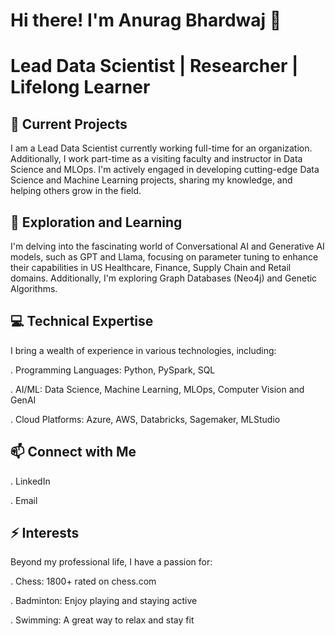 # Hi there! I'm Anurag Bhardwaj 👋
# Lead Data Scientist | Researcher | Lifelong Learner

## 🔭 Current Projects
I am a Lead Data Scientist currently working full-time for an organization. Additionally, I work part-time as a visiting faculty and instructor in Data Science and MLOps. I'm actively engaged in developing cutting-edge Data Science and Machine Learning projects, sharing my knowledge, and helping others grow in the field.

## 🌱 Exploration and Learning
I'm delving into the fascinating world of Conversational AI and Generative AI models, such as GPT and Llama, focusing on parameter tuning to enhance their capabilities in US Healthcare, Finance, Supply Chain and Retail domains. Additionally, I'm exploring Graph Databases (Neo4j) and Genetic Algorithms.

## 💻 Technical Expertise
I bring a wealth of experience in various technologies, including:

. Programming Languages: Python, PySpark, SQL

. AI/ML: Data Science, Machine Learning, MLOps, Computer Vision and GenAI

. Cloud Platforms: Azure, AWS, Databricks, Sagemaker, MLStudio

## 📫 Connect with Me
. LinkedIn

. Email

## ⚡ Interests
Beyond my professional life, I have a passion for:

. Chess: 1800+ rated on chess.com

. Badminton: Enjoy playing and staying active

. Swimming: A great way to relax and stay fit
